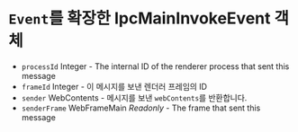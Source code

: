 # `Event`를 확장한 IpcMainInvokeEvent 객체

* `processId` Integer - The internal ID of the renderer process that sent this message
* `frameId` Integer - 이 메시지를 보낸 렌더러 프레임의 ID
* `sender` WebContents - 메시지를 보낸 `webContents`를 반환합니다.
* `senderFrame` WebFrameMain _Readonly_ - The frame that sent this message
